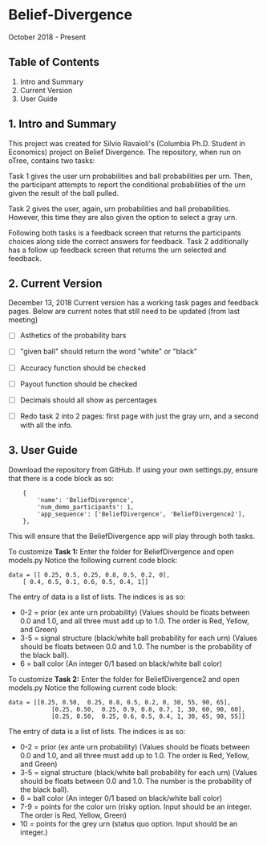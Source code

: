 # Belief-Divergence 
October 2018 - Present

## Table of Contents 
1. Intro and Summary
2. Current Version
3. User Guide




## 1. Intro and Summary
This project was created for Silvio Ravaioli's (Columbia Ph.D. Student in Economics) project on Belief Divergence. The repository, when run on oTree, contains two tasks:

Task 1 gives the user urn probabilities and ball probabilities per urn. Then, the participant attempts to report the conditional probabilities of the urn given the result of the ball pulled.

Task 2 gives the user, again, urn probabilities and ball probabilities. However, this time they are also given the option to select a gray urn.

Following both tasks is a feedback screen that returns the participants choices along side the correct answers for feedback. Task 2 additionally has a follow up feedback screen that returns the urn selected and feedback.



## 2. Current Version
December 13, 2018
Current version has a working task pages and feedback pages. Below are current notes that still need to be updated (from last meeting)
- [ ] Asthetics of the probability bars
- [ ] "given ball" should return the word "white" or "black"
- [ ] Accuracy function should be checked
- [ ] Payout function should be checked
- [ ] Decimals should all show as percentages
- [ ] Redo task 2 into 2 pages: first page with just the gray urn, and a second with all the info.



## 3. User Guide
Download the repository from GitHub. 
If using your own settings.py, ensure that there is a code block as so:

```
    {
        'name': 'BeliefDivergence',
        'num_demo_participants': 1,
        'app_sequence': ['BeliefDivergence', 'BeliefDivergence2'], 
    },
```

This will ensure that the BeliefDivergence app will play through both tasks.


To customize **Task 1:**
Enter the folder for BeliefDivergence and open models.py
Notice the following current code block:
```
data = [[ 0.25, 0.5, 0.25, 0.8, 0.5, 0.2, 0],
    [ 0.4, 0.5, 0.1, 0.6, 0.5, 0.4, 1]]
```
The entry of data is a list of lists. The indices is as so:
- 0-2 = prior (ex ante urn probability) (Values should be floats between 0.0 and 1.0, and all three must add up to 1.0. The order is Red, Yellow, and Green)
- 3-5 = signal structure (black/white ball probability for each urn) (Values should be floats between 0.0 and 1.0. The number is the probability of the black ball).
- 6 = ball color (An integer 0/1 based on black/white ball color)
    




To customize **Task 2:**
Enter the folder for BeliefDivergence2 and open models.py
Notice the following current code block:
```
data = [[0.25, 0.50,  0.25, 0.8, 0.5, 0.2, 0, 30, 55, 90, 65],
			[0.25, 0.50,  0.25, 0.9, 0.8, 0.7, 1, 30, 60, 90, 60],
			[0.25, 0.50,  0.25, 0.6, 0.5, 0.4, 1, 30, 65, 90, 55]]
```
The entry of data is a list of lists. The indices is as so:
- 0-2 = prior (ex ante urn probability) (Values should be floats between 0.0 and 1.0, and all three must add up to 1.0. The order is Red, Yellow, and Green)
- 3-5 = signal structure (black/white ball probability for each urn) (Values should be floats between 0.0 and 1.0. The number is the probability of the black ball).
- 6 = ball color (An integer 0/1 based on black/white ball color)
- 7-9 = points for the color urn (risky option. Input should be an integer. The order is Red, Yellow, Green)
- 10 = points for the grey urn (status quo option. Input should be an integer.)
